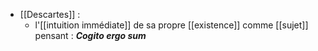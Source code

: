 - [[Descartes]] :
	- l'[[intuition immédiate]] de sa propre [[existence]] comme [[sujet]] pensant : ***Cogito ergo sum***